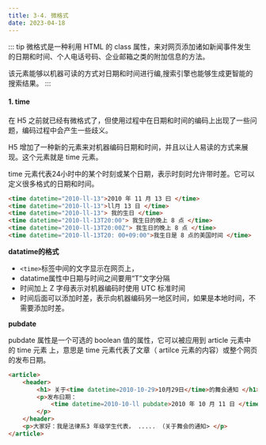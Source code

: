 ```yaml
---
title: 3-4. 微格式
date: 2023-04-18
---
```

::: tip
微格式是一种利用 HTML 的 class 属性，来对网页添加诸如新闻事件发生的日期和时间、个人电话号码、企业邮箱之类的附加信息的方法。  

该元素能够以机器可读的方式对日期和时间进行编,搜索引擎也能够生成更智能的搜索结果。
:::

#### 1. time
在 H5 之前就已经有微格式了，但使用过程中在日期和时间的编码上出现了一些问题，编码过程中会产生一些歧义。  

H5 增加了一种新的元素来对机器编码日期和时间，并且以让人易读的方式来展现。这个元素就是 time 元素。  

time 元素代表24小时中的某个时刻或某个日期，表示时刻时允许带时差。它可以定义很多格式的日期和时间。

```html
<time datetime="2010-ll-13">2010 年 11 月 13 曰 </time>
<time datetime="2010-ll-13">ll月 13 日 </time>
<time datetime="2010-ll-13"> 我的生日 </time>
<time datetime="2010-ll-13T20:00"> 我生日的晚上 8 点 </time>
<time datetime="2010-ll-13T20:00Z"> 我生日的晚上 8 点 </time>
<time datetime="2010-ll-13T20: 00+09:00">我生日是 8 点的美国时间 </time>
```
**datatime的格式**  
- `<time>`标签中间的文字显示在网页上，
- datatime属性中日期与时间之间要用“T”文字分隔
- 时间加上 Z 字母表示对机器编码时使用 UTC 标准时间
- 时间后面可以添加时差，表示向机器编码另一地区时间，如果是本地时间，不需要添加时差。

**pubdate**  

pubdate 属性是一个可选的 boolean 值的属性，它可以被应用到 article 元素中的 time 元素
上，意思是 time 元素代表了文章（ artilce 元素的内容）或整个网页的发布日期。
```html
<article>
    <header>
        <h1> 关于<time datetime=2010-10-29>10月29日</time>的舞会通知 </h1>
        <p>发布曰期：
            <time datetime=2010-10-ll pubdate>2010 年 10 月 11 日 </time>
        </p>
    </header>
    <p>大家好：我是法律系3 年级学生代表， ..... （关于舞会的通知> </p>
</article>
```
